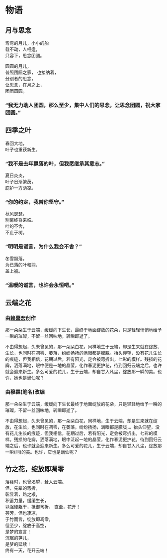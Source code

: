 # 物语

## 月与思念

弯弯的月儿，小小的船  
载不动，人相逢，  
只容下，思念团圆。

圆圆的月儿，  
普照团圆之家，
也接纳着，  
分别者的思念，  
让思念，在月之上，  
团团圆圆。

### “我无力助人团圆，那么至少，集中人们的思念，让思念团圆，祝大家团圆。”

## 四季之叶

春回大地，  
叶子也重获新生。

### “我不是去年飘落的叶，但我愿继承其意志。”

夏日炎炎，  
叶子日渐繁茂，  
庇护一方荫凉。

### “你的约定，我替你坚守。”

秋风瑟瑟，  
别离终将来临。  
叶的不舍，  
不止于树。

### “明明是谎言，为什么我会不舍？”

冬雪飘落，  
为已落的叶和羽，  
盖上被。

### “温暖的谎言，也许会永恒吧。”

## 云端之花

### 由[赖嘉宏](https://github.com/aso-ljh)创作

那一朵朵生于云端，缓缓向下生长，最终于地面绽放的花朵，只是轻轻悄悄地给予一瞬的璀璨，不留一丝回味地，转瞬即逝了。

不由得想起，久未曾见的，那一朵朵白花，同样地生于云端，却是生来就在绽放、生长，也同时在凋零、萎落，纷纷扬扬的满眼都是朦胧。抬头仰望，没有花儿生长的痕迹，但我相信，花期过后，若有阳光，定会被弯折出，七彩的模样。残损的花瓣，洒落满地，眼中便是一地的晶莹，化作春泥更护花，待到回归云端之后，也许就会迎来新生。多么可爱的花儿，生于云端，却自甘入凡尘，绽放那一瞬的美。也许，她也是谪仙呢？

### 由穆霖(笔名)改编

那一朵朵生于云端，缓缓向下生长最终于地面绽放的花朵，只是轻轻地给予一瞬的璀璨，不留一丝回味地，转瞬即逝了。

不由得想起，久未曾见的，那一朵朵白花，同样地，生于云端，却是生来就在绽放，在生长，也同时在凋零，在萎落，纷纷扬扬，满眼都是朦胧，。抬头仰望，没有花儿生长的痕迹，但我相信，花期过后，若有阳光，定会被弯折出，七彩的模样。残损的花瓣，洒落满地，眼中泛起一地的晶莹，化作春泥更护花，待到回归云端之后，也许就会迎来新生。多么可爱的花儿，生于云端，却自甘入凡尘，绽放那一瞬(间)的美。也许，它也是谪仙呢？

## 竹之花，绽放即凋零

落萚时，也曾渴望，耸入云端。  
但，先辈的弯折，  
彰显着，路之艰，  
积蓄力量，缓缓生长，  
以强硬躯干，抵御弯折，
直至，花开！  
芬芳，但也凄凉，  
于竹而言，绽放即凋零，  
但至少，绽放于高空，  
是梦的宣言！  
沉眠的笋儿，  
是梦的延续！  
终有一天，花开云端！  

